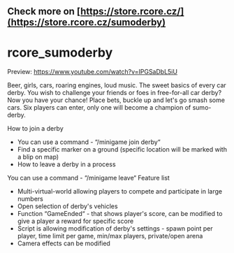 ## Check more on [https://store.rcore.cz/](https://store.rcore.cz/sumoderby)
# rcore_sumoderby

Preview: 
https://www.youtube.com/watch?v=IPGSaDbL5iU

Beer, girls, cars, roaring engines, loud music. The sweet basics of every car derby. You wish to challenge your friends or foes in free-for-all car derby? Now you have your chance! Place bets, buckle up and let's go smash some cars. Six players can enter, only one will become a champion of sumo-derby.

How to join a derby

- You can use a command - “/minigame join derby“
- Find a specific marker on a ground (specific location will be marked with a blip on map)
- How to leave a derby in a process

You can use a command - “/minigame leave“
Feature list

- Multi-virtual-world allowing players to compete and participate in large numbers
- Open selection of derby's vehicles
- Function “GameEnded“ - that shows player's score, can be modified to give a player a reward for specific score
- Script is allowing modification of derby's settings - spawn point per player, time limit per game, min/max players, private/open arena
- Camera effects can be modified
